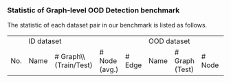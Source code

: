 ### Statistic of Graph-level OOD Detection benchmark

The statistic of each dataset pair in our benchmark is listed as follows.

<table>
  <tr>
  <td> </td>
  <td colspan="4">ID dataset</td>
    <td colspan="4">OOD dataset</td>
  </tr>
  <tr>
    <td>No.</td>
    <td>Name</td>
    <td># Graph\\(Train/Test)</td>
    <td># Node (avg.)</td>
    <td># Edge</td>
    <td>Name</td>
    <td># Graph (Test)</td>
    <td># Node</td>
    <td># Edge</td>
  </tr>
</table>
